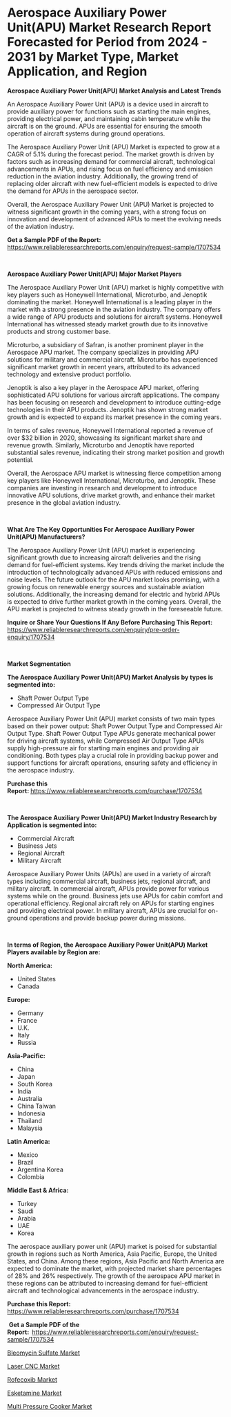 <p><h1>Aerospace Auxiliary Power Unit(APU) Market Research Report Forecasted for Period from 2024 -  2031 by Market Type, Market Application, and Region</h1></p><p><strong>Aerospace Auxiliary Power Unit(APU) Market Analysis and Latest Trends</strong></p>
<p><p>An Aerospace Auxiliary Power Unit (APU) is a device used in aircraft to provide auxiliary power for functions such as starting the main engines, providing electrical power, and maintaining cabin temperature while the aircraft is on the ground. APUs are essential for ensuring the smooth operation of aircraft systems during ground operations.</p><p>The Aerospace Auxiliary Power Unit (APU) Market is expected to grow at a CAGR of 5.1% during the forecast period. The market growth is driven by factors such as increasing demand for commercial aircraft, technological advancements in APUs, and rising focus on fuel efficiency and emission reduction in the aviation industry. Additionally, the growing trend of replacing older aircraft with new fuel-efficient models is expected to drive the demand for APUs in the aerospace sector.</p><p>Overall, the Aerospace Auxiliary Power Unit (APU) Market is projected to witness significant growth in the coming years, with a strong focus on innovation and development of advanced APUs to meet the evolving needs of the aviation industry.</p></p>
<p><strong>Get a Sample PDF of the Report:&nbsp;</strong> <a href="https://www.reliableresearchreports.com/enquiry/request-sample/1707534">https://www.reliableresearchreports.com/enquiry/request-sample/1707534</a></p>
<p>&nbsp;</p>
<p><strong>Aerospace Auxiliary Power Unit(APU) Major Market Players</strong></p>
<p><p>The Aerospace Auxiliary Power Unit (APU) market is highly competitive with key players such as Honeywell International, Microturbo, and Jenoptik dominating the market. Honeywell International is a leading player in the market with a strong presence in the aviation industry. The company offers a wide range of APU products and solutions for aircraft systems. Honeywell International has witnessed steady market growth due to its innovative products and strong customer base.</p><p>Microturbo, a subsidiary of Safran, is another prominent player in the Aerospace APU market. The company specializes in providing APU solutions for military and commercial aircraft. Microturbo has experienced significant market growth in recent years, attributed to its advanced technology and extensive product portfolio.</p><p>Jenoptik is also a key player in the Aerospace APU market, offering sophisticated APU solutions for various aircraft applications. The company has been focusing on research and development to introduce cutting-edge technologies in their APU products. Jenoptik has shown strong market growth and is expected to expand its market presence in the coming years.</p><p>In terms of sales revenue, Honeywell International reported a revenue of over $32 billion in 2020, showcasing its significant market share and revenue growth. Similarly, Microturbo and Jenoptik have reported substantial sales revenue, indicating their strong market position and growth potential.</p><p>Overall, the Aerospace APU market is witnessing fierce competition among key players like Honeywell International, Microturbo, and Jenoptik. These companies are investing in research and development to introduce innovative APU solutions, drive market growth, and enhance their market presence in the global aviation industry.</p></p>
<p>&nbsp;</p>
<p><strong>What Are The Key Opportunities For Aerospace Auxiliary Power Unit(APU) Manufacturers?</strong></p>
<p><p>The Aerospace Auxiliary Power Unit (APU) market is experiencing significant growth due to increasing aircraft deliveries and the rising demand for fuel-efficient systems. Key trends driving the market include the introduction of technologically advanced APUs with reduced emissions and noise levels. The future outlook for the APU market looks promising, with a growing focus on renewable energy sources and sustainable aviation solutions. Additionally, the increasing demand for electric and hybrid APUs is expected to drive further market growth in the coming years. Overall, the APU market is projected to witness steady growth in the foreseeable future.</p></p>
<p><strong>Inquire or Share Your Questions If Any Before Purchasing This Report:</strong> <a href="https://www.reliableresearchreports.com/enquiry/pre-order-enquiry/1707534">https://www.reliableresearchreports.com/enquiry/pre-order-enquiry/1707534</a></p>
<p>&nbsp;</p>
<p><strong>Market Segmentation</strong></p>
<p><strong>The Aerospace Auxiliary Power Unit(APU) Market Analysis by types is segmented into:</strong></p>
<p><ul><li>Shaft Power Output Type</li><li>Compressed Air Output Type</li></ul></p>
<p><p>Aerospace Auxiliary Power Unit (APU) market consists of two main types based on their power output: Shaft Power Output Type and Compressed Air Output Type. Shaft Power Output Type APUs generate mechanical power for driving aircraft systems, while Compressed Air Output Type APUs supply high-pressure air for starting main engines and providing air conditioning. Both types play a crucial role in providing backup power and support functions for aircraft operations, ensuring safety and efficiency in the aerospace industry.</p></p>
<p><strong>Purchase this Report:&nbsp;</strong><a href="https://www.reliableresearchreports.com/purchase/1707534">https://www.reliableresearchreports.com/purchase/1707534</a></p>
<p>&nbsp;</p>
<p><strong>The Aerospace Auxiliary Power Unit(APU) Market Industry Research by Application is segmented into:</strong></p>
<p><ul><li>Commercial Aircraft</li><li>Business Jets</li><li>Regional Aircraft</li><li>Military Aircraft</li></ul></p>
<p><p>Aerospace Auxiliary Power Units (APUs) are used in a variety of aircraft types including commercial aircraft, business jets, regional aircraft, and military aircraft. In commercial aircraft, APUs provide power for various systems while on the ground. Business jets use APUs for cabin comfort and operational efficiency. Regional aircraft rely on APUs for starting engines and providing electrical power. In military aircraft, APUs are crucial for on-ground operations and provide backup power during missions.</p></p>
<p>&nbsp;</p>
<p><strong>In terms of Region, the Aerospace Auxiliary Power Unit(APU) Market Players available by Region are:</strong></p>
<p>
    <p> <strong> North America: </strong>
        <ul>
            <li>United States</li>
            <li>Canada</li>
        </ul>
        </p> 
    <p> <strong> Europe: </strong>
        <ul>
            <li>Germany</li>
            <li>France</li>
            <li>U.K.</li>
            <li>Italy</li>
            <li>Russia</li>
        </ul>
        </p> 
    <p> <strong> Asia-Pacific: </strong>
        <ul>
            <li>China</li>
            <li>Japan</li>
            <li>South Korea</li>
            <li>India</li>
            <li>Australia</li>
            <li>China Taiwan</li>
            <li>Indonesia</li>
            <li>Thailand</li>
            <li>Malaysia</li>
        </ul>
        </p> 
    <p> <strong> Latin America: </strong>
        <ul>
            <li>Mexico</li>
            <li>Brazil</li>
            <li>Argentina Korea</li>
            <li>Colombia</li>
        </ul>
        </p> 
    <p> <strong> Middle East & Africa: </strong>
        <ul>
            <li>Turkey</li>
            <li>Saudi</li>
            <li>Arabia</li>
            <li>UAE</li>
            <li>Korea</li>
        </ul>
    </p>
    </p>
<p><p>The aerospace auxiliary power unit (APU) market is poised for substantial growth in regions such as North America, Asia Pacific, Europe, the United States, and China. Among these regions, Asia Pacific and North America are expected to dominate the market, with projected market share percentages of 28% and 26% respectively. The growth of the aerospace APU market in these regions can be attributed to increasing demand for fuel-efficient aircraft and technological advancements in the aerospace industry.</p></p>
<p><strong>Purchase this Report: </strong><a href="https://www.reliableresearchreports.com/purchase/1707534">https://www.reliableresearchreports.com/purchase/1707534</a></p>
<p>&nbsp;<strong>Get a Sample PDF of the Report:&nbsp;&nbsp;</strong><a href="https://www.reliableresearchreports.com/enquiry/request-sample/1707534">https://www.reliableresearchreports.com/enquiry/request-sample/1707534</a></p>
<p><strong></strong></p>
<p><p><a href="https://medium.com/@joannknox666/bleomycin-sulfate-market-report-reveals-the-latest-trends-and-growth-opportunities-of-this-market-95034e6691cc">Bleomycin Sulfate Market</a></p><p><a href="https://github.com/jhcraigie/Market-Research-Report-List-2/blob/main/laser-cnc-market.md">Laser CNC Market</a></p><p><a href="https://medium.com/@ericahamill/rofecoxib-market-trends-forecast-and-competitive-analysis-to-2031-9d0c1c7bd0aa">Rofecoxib Market</a></p><p><a href="https://medium.com/@ericahamill/esketamine-market-report-reveals-the-latest-trends-and-growth-opportunities-of-this-market-0a71fefc543f">Esketamine Market</a></p><p><a href="https://github.com/laholand/Market-Research-Report-List-2/blob/main/multi-pressure-cooker-market.md">Multi Pressure Cooker Market</a></p></p>